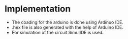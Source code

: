 # Implementation
* The coading for the arduino  is done using Ardinuo IDE.
* .hex file is also generated with the help of Arduino IDE.
* For simulation of the circuit SimulIDE is used.
